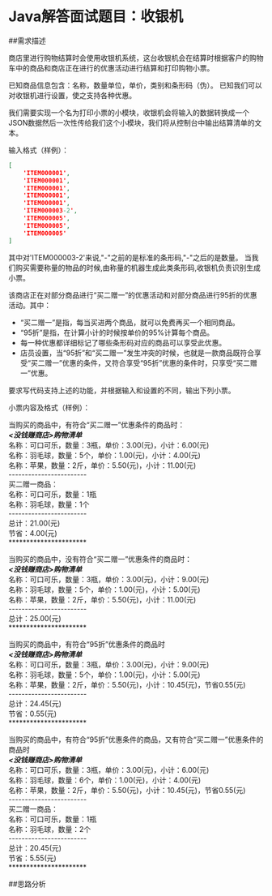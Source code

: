 Java解答面试题目：收银机
====================
##需求描述 

商店里进行购物结算时会使用收银机系统，这台收银机会在结算时根据客户的购物车中的商品和商店正在进行的优惠活动进行结算和打印购物小票。

已知商品信息包含：名称，数量单位，单价，类别和条形码（伪）。 
已知我们可以对收银机进行设置，使之支持各种优惠。

我们需要实现一个名为打印小票的小模块，收银机会将输入的数据转换成一个JSON数据然后一次性传给我们这个小模块，我们将从控制台中输出结算清单的文本。

输入格式（样例）：  

```Json
[  
	'ITEM000001',  
    'ITEM000001',  
    'ITEM000001',  
    'ITEM000001',  
    'ITEM000001',  
    'ITEM000003-2',  
    'ITEM000005',  
    'ITEM000005',  
    'ITEM000005'  
]  
```
其中对'ITEM000003-2'来说,"-"之前的是标准的条形码,"-"之后的是数量。 
当我们购买需要称量的物品的时候,由称量的机器生成此类条形码,收银机负责识别生成小票。

该商店正在对部分商品进行“买二赠一”的优惠活动和对部分商品进行95折的优惠活动。其中：

* “买二赠一”是指，每当买进两个商品，就可以免费再买一个相同商品。
* “95折”是指，在计算小计的时候按单价的95%计算每个商品。
* 每一种优惠都详细标记了哪些条形码对应的商品可以享受此优惠。
* 店员设置，当“95折”和“买二赠一”发生冲突的时候，也就是一款商品既符合享受“买二赠一”优惠的条件，又符合享受“95折”优惠的条件时，只享受“买二赠一”优惠。

要求写代码支持上述的功能，并根据输入和设置的不同，输出下列小票。

小票内容及格式（样例）：

当购买的商品中，有符合“买二赠一”优惠条件的商品时：  
***<没钱赚商店>购物清单***  
名称：可口可乐，数量：3瓶，单价：3.00(元)，小计：6.00(元)  
名称：羽毛球，数量：5个，单价：1.00(元)，小计：4.00(元)  
名称：苹果，数量：2斤，单价：5.50(元)，小计：11.00(元)  
\-\-\-\-\-\-\-\-\-\-\-\-\-\-\-\-\-\-\-\-\-\-\-\-   
买二赠一商品：  
名称：可口可乐，数量：1瓶  
名称：羽毛球，数量：1个  
\-\-\-\-\-\-\-\-\-\-\-\-\-\-\-\-\-\-\-\-\-\-\-\-  
总计：21.00(元)  
节省：4.00(元)  
\*\*\*\*\*\*\*\*\*\*\*\*\*\*\*\*\*\*\*\*\*\*  

 

当购买的商品中，没有符合“买二赠一”优惠条件的商品时：  
***<没钱赚商店>购物清单***  
名称：可口可乐，数量：3瓶，单价：3.00(元)，小计：9.00(元)  
名称：羽毛球，数量：5个，单价：1.00(元)，小计：5.00(元)  
名称：苹果，数量：2斤，单价：5.50(元)，小计：11.00(元)  
\-\-\-\-\-\-\-\-\-\-\-\-\-\-\-\-\-\-\-\-\-\-\-\-  
总计：25.00(元)  
\*\*\*\*\*\*\*\*\*\*\*\*\*\*\*\*\*\*\*\*\*\*  


当购买的商品中，有符合“95折”优惠条件的商品时  
***<没钱赚商店>购物清单***  
名称：可口可乐，数量：3瓶，单价：3.00(元)，小计：9.00(元)  
名称：羽毛球，数量：5个，单价：1.00(元)，小计：5.00(元)  
名称：苹果，数量：2斤，单价：5.50(元)，小计：10.45(元)，节省0.55(元)  
\-\-\-\-\-\-\-\-\-\-\-\-\-\-\-\-\-\-\-\-\-\-\-\-  
总计：24.45(元)  
节省：0.55(元)  
\*\*\*\*\*\*\*\*\*\*\*\*\*\*\*\*\*\*\*\*\*\*    
 

当购买的商品中，有符合“95折”优惠条件的商品，又有符合“买二赠一”优惠条件的商品时  
***<没钱赚商店>购物清单***  
名称：可口可乐，数量：3瓶，单价：3.00(元)，小计：6.00(元)  
名称：羽毛球，数量：6个，单价：1.00(元)，小计：4.00(元)  
名称：苹果，数量：2斤，单价：5.50(元)，小计：10.45(元)，节省0.55(元)  
\-\-\-\-\-\-\-\-\-\-\-\-\-\-\-\-\-\-\-\-\-\-\-\-   
买二赠一商品：  
名称：可口可乐，数量：1瓶  
名称：羽毛球，数量：2个  
\-\-\-\-\-\-\-\-\-\-\-\-\-\-\-\-\-\-\-\-\-\-\-\-  
总计：20.45(元)  
节省：5.55(元)  
\*\*\*\*\*\*\*\*\*\*\*\*\*\*\*\*\*\*\*\*\*\*  

##思路分析